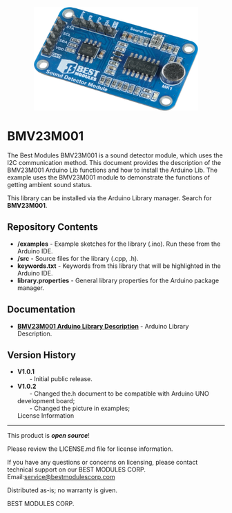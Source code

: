 <div align=center>
<img src="https://github.com/BestModules-Libraries/img/blob/main/BMV23M001_V1.0.png" width="380" height="240"> 
</div> 


BMV23M001
===========================================================

The Best Modules BMV23M001 is a sound detector module, which uses the I2C communication method. This document provides the description of the BMV23M001 Arduino Lib functions and how to install the Arduino Lib. The example uses the BMV23M001 module to demonstrate the functions of getting ambient sound status.

This library can be installed via the Arduino Library manager. Search for **BMV23M001**. 

Repository Contents
-------------------

* **/examples** - Example sketches for the library (.ino). Run these from the Arduino IDE. 
* **/src** - Source files for the library (.cpp, .h).
* **keywords.txt** - Keywords from this library that will be highlighted in the Arduino IDE. 
* **library.properties** - General library properties for the Arduino package manager. 

Documentation 
-------------------

* **[BMV23M001 Arduino Library Description]( https://www.bestmodulescorp.com/bmv23m001.html#tab-product2 )** - Arduino Library Description.

Version History  
-------------------

* **V1.0.1**  
&emsp;&emsp;- Initial public release.  
* **V1.0.2**  
&emsp;&emsp;- Changed the.h document to be compatible with Arduino UNO development board;  
&emsp;&emsp;- Changed the picture in examples;  
License Information
-------------------

This product is _**open source**_! 

Please review the LICENSE.md file for license information. 

If you have any questions or concerns on licensing, please contact technical support on our BEST MODULES CORP. Email:service@bestmodulescorp.com

Distributed as-is; no warranty is given.

BEST MODULES CORP.
